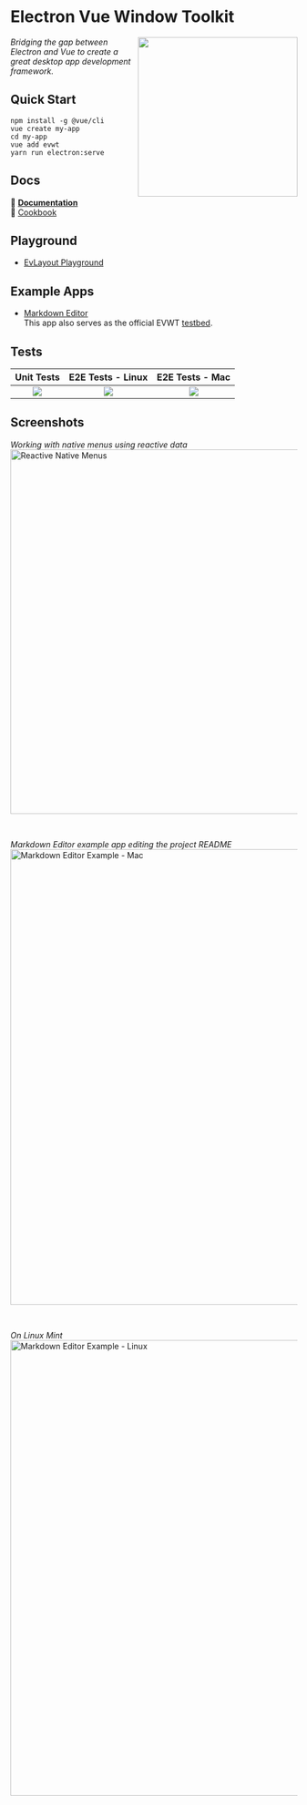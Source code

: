 # Electron Vue Window Toolkit
<img src="https://user-images.githubusercontent.com/611996/90431021-027dd400-e08e-11ea-8551-1d97aec666ae.png" align="right" width="280" />

_Bridging the gap between Electron and Vue to create a great desktop app development framework._

## Quick Start

```
npm install -g @vue/cli
vue create my-app
cd my-app
vue add evwt
yarn run electron:serve
```

## Docs

📄  **[Documentation](https://evwt.net/)**
<br>
📒 [Cookbook](https://github.com/evwt/evwt/blob/master/CookBook.md)

## Playground

- [EvLayout Playground](https://evwt-layout-playground.netlify.app/)

## Example Apps

<ul>
  <li>
  <a href="https://github.com/evwt/evwt-example-markdown-editor">Markdown Editor</a>
  <br>
  This app also serves as the official EVWT <a href="https://github.com/evwt/evwt-example-markdown-editor/tree/master/test">testbed</a>.
  </li>
</ul>

## Tests

| Unit Tests  | E2E Tests - Linux  | E2E Tests - Mac |
|:-:|:-:|:-:|
| <a href="https://app.circleci.com/pipelines/github/evwt/evwt"><img src="https://circleci.com/gh/evwt/evwt.svg?style=shield" valign="middle"></a> | <a href="https://app.circleci.com/pipelines/github/evwt/evwt-example-markdown-editor"><img src="https://circleci.com/gh/evwt/evwt-example-markdown-editor.svg?style=shield" valign="middle"></a> | <a href="http://drone.evwt.net/evwt/evwt-example-markdown-editor"><img src="https://drone.evwt.net/api/badges/evwt/evwt-example-markdown-editor/status.svg" valign="middle" /></a> |

## Screenshots

<i>Working with native menus using reactive data</i>
<br>
<img width="640" alt="Reactive Native Menus" src="https://user-images.githubusercontent.com/611996/89112631-2654df00-d42b-11ea-8f7a-eec2c9ab4e83.gif">

<br>

<i>Markdown Editor example app editing the project README</i>
<br>
<img width="800" alt="Markdown Editor Example - Mac" src="https://user-images.githubusercontent.com/611996/89716173-77eff300-d970-11ea-8119-e736a6b5671a.png">

<br>

<i>On Linux Mint</i>
<br>
<img width="800" alt="Markdown Editor Example - Linux" src="https://user-images.githubusercontent.com/611996/89851710-c6f57e00-db52-11ea-8c68-afb1b1e16187.png">

